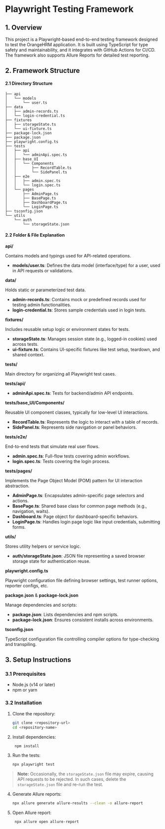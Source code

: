 # Playwright Testing Framework
## 1. Overview
This project is a Playwright-based end-to-end testing framework designed to test the OrangeHRM application. 
It is built using TypeScript for type safety and maintainability, and it integrates with GitHub Actions for CI/CD. 
The framework also supports Allure Reports for detailed test reporting.

## 2. Framework Structure
#### 2.1 Directory Structure
```plaintext
├── api                         
│   └── models
│       └── user.ts            
├── data
│   ├── admin-records.ts
│   └── login-credential.ts
├── fixtures
│   ├── storageState.ts
│   └── ui-fixture.ts
├── package-lock.json
├── package.json
├── playwright.config.ts
├── tests
│   ├── api
│   │   └── adminApi.spec.ts
│   ├── base_UI
│   │   └── Components
│   │       ├── RecordTable.ts
│   │       └── SidePanel.ts
│   ├── e2e
│   │   ├── admin.spec.ts
│   │   └── login.spec.ts
│   └── pages
│       ├── AdminPage.ts
│       ├── BasePage.ts
│       ├── DashboardPage.ts
│       └── LoginPage.ts
├── tsconfig.json
└── utils
    └── auth
        └── storageState.json
```


#### 2.2 Folder & File Explanation

**api/**

Contains models and typings used for API-related operations.
- **models/user.ts**: Defines the data model (interface/type) for a user, used in API requests or validations.

**data/**

Holds static or parameterized test data.
- **admin-records.ts**: Contains mock or predefined records used for testing admin functionalities.
- **login-credential.ts**: Stores sample credentials used in login tests.

**fixtures/**

Includes reusable setup logic or environment states for tests.
- **storageState.ts**: Manages session state (e.g., logged-in cookies) used across tests.
- **ui-fixture.ts**: Contains UI-specific fixtures like test setup, teardown, and shared context.

**tests/**

Main directory for organizing all Playwright test cases.

**tests/api/**

- **adminApi.spec.ts**: Tests for backend/admin API endpoints.

**tests/base_UI/Components/**

Reusable UI component classes, typically for low-level UI interactions.
- **RecordTable.ts**: Represents the logic to interact with a table of records.
- **SidePanel.ts**: Represents side navigation or panel behaviors.

**tests/e2e/**

End-to-end tests that simulate real user flows.
- **admin.spec.ts**: Full-flow tests covering admin workflows.
- **login.spec.ts**: Tests covering the login process.

**tests/pages/**

Implements the Page Object Model (POM) pattern for UI interaction abstraction.
- **AdminPage.ts**: Encapsulates admin-specific page selectors and actions.
- **BasePage.ts**: Shared base class for common page methods (e.g., navigation, waits).
- **Dashboard.ts**: Page object for dashboard-specific behaviors.
- **LoginPage.ts**: Handles login page logic like input credentials, submitting forms.

**utils/**

Stores utility helpers or service logic.
- **auth/storageState.json**: JSON file representing a saved browser storage state for authentication reuse.

**playwright.config.ts**

Playwright configuration file defining browser settings, test runner options, reporter configs, etc.

**package.json** & **package-lock.json**

Manage dependencies and scripts:
- **package.json**: Lists dependencies and npm scripts.
- **package-lock.json**: Ensures consistent installs across environments.

**tsconfig.json**

TypeScript configuration file controlling compiler options for type-checking and transpiling.

## 3. Setup Instructions
### 3.1 Prerequisites
- Node.js (v14 or later)
- npm or yarn

### 3.2 Installation
1. Clone the repository:
   ```bash
   git clone <repository-url>
   cd <repository-name>
   ```
   
2. Install dependencies:
   ```bash
    npm install
    ```
   
3. Run the tests:
   ```bash
   npx playwright test
   ```

> **Note:** Occasionally, the `storageState.json` file may expire, causing API requests to be rejected. 
> In such cases, delete the `storageState.json` file and re-run the test.

4. Generate Allure reports:
   ```bash
   npx allure generate allure-results --clean -o allure-report
   ```

5. Open Allure report:
   ```bash
    npx allure open allure-report
    ```